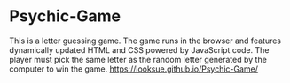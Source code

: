 # Psychic-Game
This is a letter guessing game. The game runs in the browser and features dynamically updated HTML and CSS powered by JavaScript code. 
The player must pick the same letter as the random letter generated by the computer to win the game. 
https://looksue.github.io/Psychic-Game/
